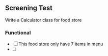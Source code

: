 ## Screening Test
Write a Calculator class for food store

### Functional
  * [ ] This food store only have 7 items in menu
  * [ ] 